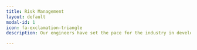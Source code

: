 ```yaml
---
title: Risk Management
layout: default
modal-id: 1
icon: fa-exclamation-triangle
description: Our engineers have set the pace for the industry in developing tailored functional safety lifecycles for major iron ore operations. Our experience comes from executing large capital projects according to Australian and international safety standards, codes of practice, and regulations. Our experience based means that this is not just theory for us, we have a proven track record in delivering effective functional safety projects.

---
```

